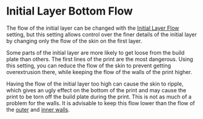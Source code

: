 Initial Layer Bottom Flow
====
The flow of the initial layer can be changed with the [Initial Layer Flow](material_flow_layer_0.md) setting, but this setting allows control over the finer details of the initial layer by changing only the flow of the skin on the first layer.

Some parts of the initial layer are more likely to get loose from the build plate than others. The first lines of the print are the most dangerous. Using this setting, you can reduce the flow of the skin to prevent getting overextrusion there, while keeping the flow of the walls of the print higher.

Having the flow of the initial layer too high can cause the skin to ripple, which gives an ugly effect on the bottom of the print and may cause the print to be torn off the build plate during the print. This is not as much of a problem for the walls. It is advisable to keep this flow lower than the flow of the [outer](wall_0_material_flow_layer_0.md) and [inner walls](wall_x_material_flow_layer_0.md).